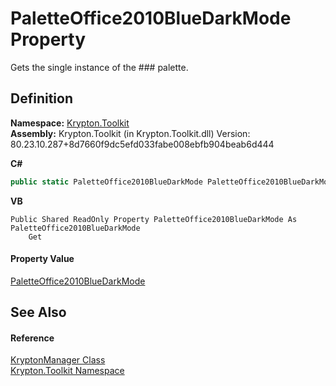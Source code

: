 # PaletteOffice2010BlueDarkMode Property


Gets the single instance of the ### palette.



## Definition
**Namespace:** <a href="79d2eac2-21f4-54ff-7552-b20c33c30600.md">Krypton.Toolkit</a>  
**Assembly:** Krypton.Toolkit (in Krypton.Toolkit.dll) Version: 80.23.10.287+8d7660f9dc5efd033fabe008ebfb904beab6d444

**C#**
``` C#
public static PaletteOffice2010BlueDarkMode PaletteOffice2010BlueDarkMode { get; }
```
**VB**
``` VB
Public Shared ReadOnly Property PaletteOffice2010BlueDarkMode As PaletteOffice2010BlueDarkMode
	Get
```



#### Property Value
<a href="dcb35504-1ac0-1847-6ba5-4a91ac468d8e.md">PaletteOffice2010BlueDarkMode</a>

## See Also


#### Reference
<a href="fd000c89-b24b-9dde-c880-bccf31b10060.md">KryptonManager Class</a>  
<a href="79d2eac2-21f4-54ff-7552-b20c33c30600.md">Krypton.Toolkit Namespace</a>  
